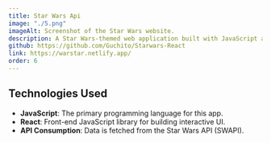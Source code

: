 ```yaml
---
title: Star Wars Api
image: "./5.png"
imageAlt: Screenshot of the Star Wars website.
description: A Star Wars-themed web application built with JavaScript and React, designed to explore characters, planets, starships, and more from the Star Wars universe. This app consumes data from the Star Wars API (SWAPI).
github: https://github.com/Guchito/Starwars-React
link: https://warstar.netlify.app/
order: 6
---
```





## Technologies Used

- **JavaScript**: The primary programming language for this app.
- **React**: Front-end JavaScript library for building interactive UI.
- **API Consumption**: Data is fetched from the Star Wars API (SWAPI).